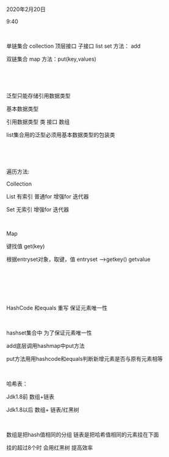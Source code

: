  

2020年2月20日

9:40

 

单链集合 collection 顶层接口 子接口 list set 方法： add

双链集合 map 方法：put(key,values)

 

 

泛型只能存储引用数据类型

基本数据类型

引用数据类型 类 接口 数组

list集合用的泛型必须用基本数据类型的包装类

 

 

遍历方法:

Collection

List 有索引 普通for 增强for 迭代器

Set 无索引 增强for 迭代器

 

Map

键找值 get(key)

根据entryset对象，取键，值 entryset \--\>getkey() getvalue

 

 

 

HashCode 和equals 重写 保证元素唯一性

 

hashset集合中 为了保证元素唯一性

add底层调用hashmap中put方法

put方法用用hashcode和equals判断新增元素是否与原有元素相等

 

哈希表：

Jdk1.8前 数组+链表

Jdk1.8以后 数组+ 链表/红黑树

 

数组是把hash值相同的分组 链表是把哈希值相同的元素挂在下面

挂的超过8个时 会用红黑树 提高效率

 

 

 

 
